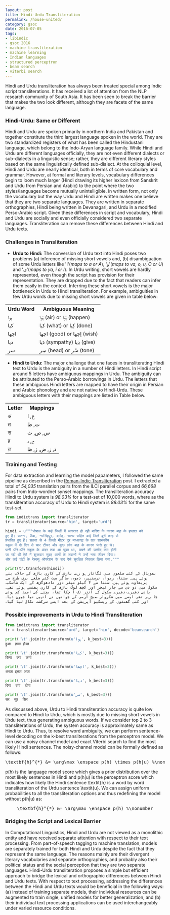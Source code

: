 ```yaml
---
layout: post
title: Hindi-Urdu Transliteration 
permalink: /house-united/
category: gsoc
date: 2016-07-05
tags:
- libindic
- gsoc 2016
- machine transliteration
- machine learning
- Indian languages
- structured perceptron
- beam search
- viterbi search
---
```


Hindi and Urdu transliteration has always been treated special among Indic script transliterations. It has received a lot of attention from the NLP research community of South Asia. It has been seen to break the barrier that makes the two look different, although they are facets of the same language. 

### Hindi-Urdu: Same or Different 

Hindi and Urdu are spoken primarily in northern India and Pakistan and together constitute the third largest language spoken in the world. They are two standardized registers of what has been called the Hindustani language, which belong to the Indo-Aryan language family. While Hindi and Urdu are different languages officially, they are not even different dialects or sub-dialects in a linguistic sense; rather, they are different literary styles based on the same linguistically defined sub-dialect. At the colloquial level, Hindi and Urdu are nearly identical, both in terms of core vocabulary and grammar. However, at formal and literary levels, vocabulary differences begin to loom much larger (Hindi drawing its higher lexicon from Sanskrit and Urdu from Persian and Arabic) to the point where the two styles/languages become mutually unintelligible. In written form, not only the vocabulary but the way Urdu and Hindi are written makes one believe that they are two separate languages. They are written in separate orthographies, Hindi being written in Devanagari, and Urdu in a modified Perso-Arabic script. Given these differences in script and vocabulary, Hindi and Urdu are socially and even officially considered two separate languages. Transliteration can remove these differences between Hindi and Urdu texts.

### Challenges in Transliteration

 * **Urdu to Hindi:** The conversion of Urdu text into Hindi poses two problems (a) inference of missing short vowels and, (b) disambiguation of some Urdu letters like 'ا'(_maps to a or A_), 'و'(_maps to va, o, u, O or U_) and 'ی'(_maps to ya, i or I_). In Urdu writing, short vowels are hardly represented, even though the script has provision for their representation. They are dropped due to the fact that readers can infer them easily in the context. Inferring these short vowels is the major bottleneck in Urdu to Hindi transliteration. For example, ambiguities in few Urdu words due to missing short vowels are given in table below: 

<p>
<center>
<table class="table-fill">
<th><b>Urdu Word</b></th> <th><b>Ambiguous Meaning</b></th>
<tr>
<td>ہوا</td> <td>ہَوا (air) or ہُوا (happen)</td>
</tr>
<tr>
<td>کیا</td> <td>کیا (what) or کِیا (done)</td>
</tr>
<tr>
<td>اچھا</td> <td>اچھا (good) or اِچھا (wish)</td>
</tr>
<tr>
<td>دیا</td> <td>دَیا (sympathy) دِیا (give)</td>
</tr>
<tr>
<td>سر</td> <td>سِر (head) or سُر (tone)</td>
</tr>
</table>
</center>
</p>

 * **Hindi to Urdu:** The major challenge that one faces in transliterating Hindi text to Urdu is the ambiguity in a number of Hindi letters. In Hindi script around 5 letters have ambiguous mappings in Urdu. The ambiguity can be attributed to the Perso-Arabic borrowings in Urdu. The letters that these ambiguous Hindi letters are mapped to have their origin in Persian and Arabic phonology and are not native to Hindi-Urdu. These ambiguous letters with their mappings are listed in Table below.

<p>
<center>
<table class="table-fill">
<th><b>Letter</b></th> <th><b>Mappings</b></th>
<tr>
<td>अ</td>         <td>ع, ا</td>
</tr>
<tr>
<td>त</td>           <td>ت, ط</td>
</tr>
<tr>
<td>स</td>          <td>س, ص, ث</td>
</tr>
<tr>
<td>ह</td>           <td>ح, ہ</td>
</tr>
<tr>
<td>ज़</td>           <td>ذ, ز, ض, ژ, ظ</td>
</tr>
</table>
</center>
</p>

### Training and Testing

For data extraction and learning the model papameters, I followed the same pipeline as described in the [Roman-Indic Transliteration](/rom-ind/) post. I extracted a total of _54,035_ translation pairs from the ILCI parallel corpus and _66,668_ pairs from Indo-wordnet synset mappings. The transliteration accuracy Hindi to Urdu system is _98.03%_ for a test-set of 10,000 words, where as the transliteration accuracy of Urdu to Hindi system is _88.03%_ for the same test-set.

```python
from indictrans import transliterator
tr = transliterator(source='hin', target='urd')

hindi = u"""भोपाल के कई जिलों में लगातार हो रही बारिश के कारण बाढ़ के हालात बने 
हुए हैं। सतना, रीवा, नरसिंहपुर, दमोह, सागर सहित कई जिले बुरी तरह से 
प्रभावित हुए हैं। सतना से 4 किलो मीटर दूर माधवगढ़ के एक शासकीय 
स्कूल में दो दिन से चार टीचर और कुछ लोग बाढ़ के कारण फंसे हुए थे। 
पानी धीरे-धीरे स्कूल के अंदर तक आ चुका था, बचने की उम्मीद कम होती 
जा रही थी ऐसे में शुक्रवार सुबह आर्मी के जवानों ने उन्हें नया जीवन दिया। 
और कई घंटों के रेस्क्यू ऑपरेशन के बाद ऐसे सुरक्षित निकाल लिया गया."""

print(tr.transform(hindi))
بھوپال کے کئی ضلعوں میں لگاتار ہو رہی بارش کے کارن باڑھ کے حالات بنے 
ہوئے ہیں۔ ستنا، ریوا، نرسنہپر، دموہ، ساگر سہت کئی ضلعے بری طرح سے 
پربھاوت ہوئے ہیں۔ ستنا سے ۴ کیلو میٹر دور مادھوگڑھ کے ایک شاسکیہ 
سکول میں دو دن سے چار ٹیچر اور کچھ لوگ باڑھ کے کارن پھنسے ہوئے تھے۔ 
پانی دھیرے-دھیرے سکول کے اندر تک آ چکا تھا، بچنے کی امید کم ہوتی 
جا رہی تھی ایسے میں شکروار صبح آرمی کے جوانوں نے انہیں نیا جیون دیا۔ 
اور کئی گھنٹوں کے ریسکیو آپریشن کے بعد ایسے سرکشت نکال لیا گیا۔

```

### Possible improvements in Urdu to Hindi Transliteration

```python
from indictrans import transliterator
tr = transliterator(source='urd', target='hin', decode='beamsearch')

print('\t'.join(tr.transform(u'ہوا', k_best=3)))
हुआ  ह्व्वा हौआ

print('\t'.join(tr.transform(u'کیا', k_best=3)))
किया  क्या  कया

print('\t'.join(tr.transform(u'اچھا', k_best=3)))
अच्छा इच्छा अछा

print('\t'.join(tr.transform(u'دیا', k_best=3)))
दिया  दया  दीया

print('\t'.join(tr.transform(u'سر', k_best=3)))
सर  सुर  सिर
```

As discussed above, Urdu to Hindi transliteration accuracy is quite low compared to Hindi to Urdu, which is mostly due to missing short vowels in Urdu text, thus generating ambiguous words. If we consider top 2 to 3 transliterations of Urdu, the system accuracy is approximately same as Hindi to Urdu. Thus, to resolve word ambiguity, we can perform sentence-level decoding on the k-best transliterations from the perceptron model. We can use a noisy channel model and exact Viterbi search to find the most likely Hindi sentences. The noisy-channel model can be formally defined as follows:

<center>
<pre lang="latex">
\textbf{h}^{*} &= \arg\max \enspace p(h) \times p(h|u) %\nonumber
</pre>
</center>

<span lang="latex">p(h)</span> is the language model score which gives a prior distribution over the most likely sentences in Hindi and <span lang="latex">p(h|u)</span> is the perceptron score which indicates how likely the Hindi sentence <span lang="latex">\textit{h}</span> is a word by word transliteration of the Urdu sentence  <span lang="latex">\textit{u}</span>. We can assign uniform probabilities to all the transliteration options and thus redefining the model without  <span lang="latex">p(h|u)</span> as:

<center>
<pre lang="latex">
\textbf{h}^{*} &= \arg\max \enspace p(h) %\nonumber
</pre>
</center>

### Bridging the Script and Lexical Barrier

In Computational Linguistics, Hindi and Urdu are not viewed as a monolithic entity and have received separate attention with respect to their text processing. From part-of-speech tagging to machine translation, models are separately trained for both Hindi and Urdu despite the fact that they represent the same language. The reasons mainly are their divergent literary vocabularies and separate orthographies, and probably also their political status and the social perception that they are two separate languages. Hindi-Urdu transliteration proposes a simple but efficient approach to bridge the lexical and orthographic differences between Hindi and Urdu texts. With respect to text processing, addressing the differences between the Hindi and Urdu texts would be beneficial in the following ways: (a) instead of training separate models, their individual resources can be augmented to train single, unified models for better generalization, and (b) their individual text processing applications can be used interchangeably under varied resource conditions.
